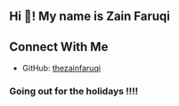 <h2 align="left">Hi 👋! My name is Zain Faruqi</h2>

## Connect With Me
- GitHub: [thezainfaruqi](https://github.com/thezainfaruqi)

### Going out for the holidays !!!!
